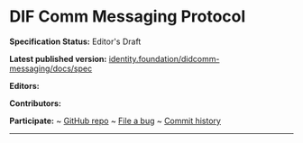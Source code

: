 DIF Comm Messaging Protocol
==================

**Specification Status:** Editor's Draft

**Latest published version:**
  [identity.foundation/didcomm-messaging/docs/spec](https://identity.foundation/didcomm-messaging/docs/spec)

**Editors:**


**Contributors:**


**Participate:**
~ [GitHub repo](https://github.com/decentralized-identity/didcomm-messaging)
~ [File a bug](https://github.com/decentralized-identity/didcomm-messaging/issues)
~ [Commit history](https://github.com/decentralized-identity/didcomm-messaging/commits/master)

------------------------------------